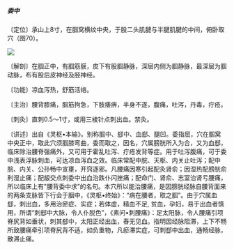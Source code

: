 ##### 委中

〔定位〕承山上8寸，在腘窝横纹中央，于股二头肌腱与半腱肌腱的中间，俯卧取穴（图70）。

![](img/图70.jpg)

〔解剖〕在腘正中，有腘筋膜，皮下有股腘静脉，深层内侧为腘静脉，最深层为腘动脉，布有股后皮神经及胫神经。

〔功能〕凉血泻热，舒筋活络。

〔主治〕腰背膝痛，腘筋拘急，下肢痿痹，半身不遂，腹痛，吐泻，丹毒，疔疮。

〔刺灸〕直刺0.5〜1寸，或用三棱针点刺出血。禁灸。

〔讲述〕出自《灵枢•本输》。别称腘中、郄中、血郄、腿凹。委指屈，穴在腘窝中央正中，取此穴须腘膝弯曲，委而取之，因名，穴属膀胱所入为合，又为血郄，临床除治腰脊强痛外，又可用于霍乱吐泻、疔疮发背等症。用于吐泻腹痛，可于委中浅表浮脉刺血，可达凉血泻血之效。临床常配中脘、天枢、内关止吐泻；配中脘、内关、公孙畅中宣壅，开窍逐邪。凡腰痛因寒引起配灸肾俞；因湿热配膀胱俞利湿止痛；配龈交点刺委中出血治跌仆闪挫痛；配命门、肾俞、志室治肾亏腰痛，所以临床上有"腰背委中求”的名句。本穴所以能治腰痛，是因膀胱经脉自腰背面来的两条支脉皆下行会于胭中，《灵枢•终始》：“病在腰者，取之腘”。由于穴属血郄，刺出血，多用治瘀症、实症；若体虚，精血不足, 贫血，孕妇，易于出血者慎用，所谓“刺郄中大脉，令人仆脱色”，《素问•刺腰痛》：足太阳脉，令人腰痛引项脊尻背如垂状，刺其郄中，太阳正经出血，舂无见血。指明因经脉阻滞，上下不畅所致腰痛牵引项脊尻背不适，如负重物，凡瘀滞实症，可刺郄中出血，通畅经脉，散滞止痛。
